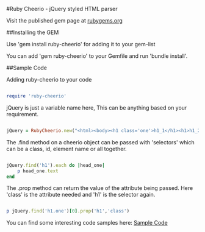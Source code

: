#Ruby Cheerio - jQuery styled HTML parser

Visit the published gem page at [rubygems.org](https://rubygems.org/gems/ruby-cheerio) 

##Installing the GEM
 
Use 'gem install ruby-cheerio' for adding it to your gem-list

You can add 'gem ruby-cheerio' to your Gemfile and run 'bundle install'.


##Sample Code



Adding ruby-cheerio to your code

```ruby

require 'ruby-cheerio'

```

jQuery is just a variable name here, This can be anything based on your requirement.

```ruby

jQuery = RubyCheerio.new("<html><body><h1 class='one'>h1_1</h1><h1>h1_2</h1></body></html>")


```

The .find method on a cheerio object can be passed with 'selectors' which can be a class, id, element name or all together.

```ruby

jQuery.find('h1').each do |head_one|
	p head_one.text
end

```

The .prop method can return the value of the attribute being passed. Here 'class' is the attribute needed and 'h1' is the selector again.

```ruby

p jQuery.find('h1.one')[0].prop('h1','class')

```

You can find some interesting code samples here: [Sample Code](https://github.com/dineshsprabu/ruby-cheerio/tree/master/sample_code)
